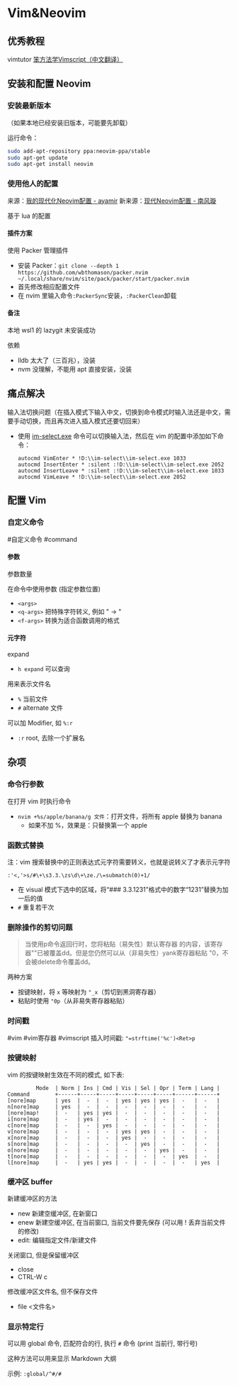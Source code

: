 # Vim&Neovim


## 优秀教程
vimtutor
[笨方法学Vimscript（中文翻译）](https://www.kancloud.cn/kancloud/learn-vimscript-the-hard-way/49321)

## 安装和配置 Neovim
### 安装最新版本
（如果本地已经安装旧版本，可能要先卸载）

运行命令：
```bash
sudo add-apt-repository ppa:neovim-ppa/stable
sudo apt-get update
sudo apt-get install neovim
```

### 使用他人的配置
来源：[我的现代化Neovim配置 - ayamir](https://github.com/ayamir/nvimdots)
新来源：[现代Neovim配置 - 南风璇](https://zhuanlan.zhihu.com/p/532361193)

基于 lua 的配置

#### 插件方案
使用 Packer 管理插件
* 安装 Packer：`git clone --depth 1 https://github.com/wbthomason/packer.nvim ~/.local/share/nvim/site/pack/packer/start/packer.nvim`
* 首先修改相应配置文件
* 在 nvim 里输入命令`:PackerSync`安装，`:PackerClean`卸载

#### 备注
本地 wsl1 的 lazygit 未安装成功

依赖
* lldb 太大了（三百兆），没装
* nvm 没理解，不能用 apt 直接安装，没装

## 痛点解决
输入法切换问题（在插入模式下输入中文，切换到命令模式时输入法还是中文，需要手动切换，而且再次进入插入模式还要切回来）
* 使用 [im-select.exe](https://github.com/daipeihust/im-select) 命令可以切换输入法，然后在 vim 的配置中添加如下命令：
    ```text
    autocmd VimEnter * !D:\\im-select\\im-select.exe 1033
    autocmd InsertEnter * :silent :!D:\\im-select\\im-select.exe 2052
    autocmd InsertLeave * :silent :!D:\\im-select\\im-select.exe 1033
    autocmd VimLeave * !D:\\im-select\\im-select.exe 2052
    ```

## 配置 Vim
### 自定义命令
\#自定义命令 \#command

#### 参数
参数数量

在命令中使用参数 (指定参数位置)
* `<args>`
* `<q-args>` 把特殊字符转义, 例如 " -> \"
* `<f-args>` 转换为适合函数调用的格式

#### 元字符
expand
* `h expand` 可以查询

用来表示文件名
* `%` 当前文件
* `#` alternate 文件

可以加 Modifier, 如 `%:r`
* `:r` root, 去除一个扩展名

## 杂项
### 命令行参数
在打开 vim 时执行命令
* `nvim +%s/apple/banana/g 文件`：打开文件，将所有 apple 替换为 banana
    - 如果不加 %，效果是：只替换第一个 apple

### 函数式替换
注：vim 搜索替换中的正则表达式元字符需要转义，也就是说转义了才表示元字符

`:'<,'>s/#\+\s3.3.\zs\d\+\ze./\=submatch(0)+1/`
* 在 visual 模式下选中的区域，将“### 3.3.1231”格式中的数字“1231”替换为加一后的值
* `#` 重复若干次

### 删除操作的剪切问题
> 当使用p命令返回行时，您将粘贴（易失性）默认寄存器 的内容，该寄存器""已被覆盖dd。但是您仍然可以从（非易失性）yank寄存器粘贴 "0，不会被delete命令覆盖dd。

两种方案
* 按键映射，将 `x` 等映射为 `"_x`（剪切到黑洞寄存器）
* 粘贴时使用 `"0p`（从非易失寄存器粘贴）

### 时间戳
\#vim \#vim寄存器 \#vimscript
插入时间戳: `"=strftime('%c')<Ret>p`

### 按键映射
vim 的按键映射生效在不同的模式, 如下表:
```
         Mode  | Norm | Ins | Cmd | Vis | Sel | Opr | Term | Lang |
Command        +------+-----+-----+-----+-----+-----+------+------+
[nore]map      | yes  |  -  |  -  | yes | yes | yes |  -   |  -   |
n[nore]map     | yes  |  -  |  -  |  -  |  -  |  -  |  -   |  -   |
[nore]map!     |  -   | yes | yes |  -  |  -  |  -  |  -   |  -   |
i[nore]map     |  -   | yes |  -  |  -  |  -  |  -  |  -   |  -   |
c[nore]map     |  -   |  -  | yes |  -  |  -  |  -  |  -   |  -   |
v[nore]map     |  -   |  -  |  -  | yes | yes |  -  |  -   |  -   |
x[nore]map     |  -   |  -  |  -  | yes |  -  |  -  |  -   |  -   |
s[nore]map     |  -   |  -  |  -  |  -  | yes |  -  |  -   |  -   |
o[nore]map     |  -   |  -  |  -  |  -  |  -  | yes |  -   |  -   |
t[nore]map     |  -   |  -  |  -  |  -  |  -  |  -  | yes  |  -   |
l[nore]map     |  -   | yes | yes |  -  |  -  |  -  |  -   | yes  |
```

### 缓冲区 buffer
新建缓冲区的方法
* new 新建空缓冲区, 在新窗口
* enew 新建空缓冲区, 在当前窗口, 当前文件要先保存 (可以用 ! 丢弃当前文件的修改)
* edit: 编辑指定文件/新建文件

关闭窗口, 但是保留缓冲区
* close
* CTRL-W c

修改缓冲区文件名, 但不保存文件
* file <文件名>

### 显示特定行
可以用 global 命令, 匹配符合的行, 执行 `#` 命令 (print 当前行, 带行号)

这种方法可以用来显示 Markdown 大纲

示例: `:global/^#/#`

